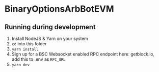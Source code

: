 # BinaryOptionsArbBotEVM

## Running during development

1. Install NodeJS & Yarn on your system
2. `cd` into this folder
3. `yarn install`
4. Sign up for a BSC Websocket enabled RPC endpoint here: getblock.io, add this to .env as `RPC_URL`
5. `yarn dev`
